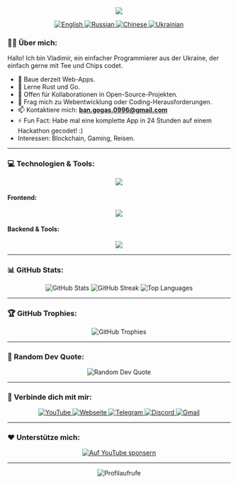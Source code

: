 <div id="header" align="center">
  <img src="https://capsule-render.vercel.app/api?type=waving&color=timeGradient&height=300&section=header&text=Vladimir%20Banov&fontSize=90&fontAlignY=38&fontColor=auto&descAlignY=51&desc=Einfacher%20Programmierer%20%7C%20Open%20Source%20Mitwirkender&descAlign=62"/>
  
  <p align="center">
    <a href="https://github.com/BANSAFAn/BANSAFAn/blob/main/README.md">
      <img src="https://img.shields.io/badge/Sprache-Englisch-blue?style=for-the-badge&logo=googletranslate&logoColor=white&labelColor=2b3038&color=2781c6&logoWidth=20" alt="English"/>
    </a>
    <a href="https://github.com/BANSAFAn/BANSAFAn/blob/main/README.ru.md">
      <img src="https://img.shields.io/badge/Sprache-Russisch-blue?style=for-the-badge&logo=googletranslate&logoColor=white&labelColor=2b3038&color=d83931&logoWidth=20" alt="Russian"/>
    </a>
    <a href="https://github.com/BANSAFAn/BANSAFAn/blob/main/README.zh-CN.md">
      <img src="https://img.shields.io/badge/Sprache-Chinesisch-blue?style=for-the-badge&logo=googletranslate&logoColor=white&labelColor=2b3038&color=f7d448&logoWidth=20" alt="Chinese"/>
    </a>
    <a href="https://github.com/BANSAFAn/BANSAFAn/blob/main/README.uk.md">
      <img src="https://img.shields.io/badge/Sprache-Ukrainisch-blue?style=for-the-badge&logo=googletranslate&logoColor=white&labelColor=2b3038&color=ffd700&logoWidth=20" alt="Ukrainian"/>
    </a>
  </p>
</div>

### 👨‍💻 Über mich:

Hallo! Ich bin Vladimir, ein einfacher Programmierer aus der Ukraine, der einfach gerne mit Tee und Chips codet.
- 🔭 Baue derzeit Web-Apps.
- 🌱 Lerne Rust und Go.
- 👯 Offen für Kollaborationen in Open-Source-Projekten.
- 💬 Frag mich zu Webentwicklung oder Coding-Herausforderungen.
- 📫 Kontaktiere mich: **ban.gogas.0996@gmail.com**
- ⚡ Fun Fact: Habe mal eine komplette App in 24 Stunden auf einem Hackathon gecodet! :)
- Interessen: Blockchain, Gaming, Reisen.

---

### 💻 Technologien & Tools:

<p align="center">
  <a href="https://skillicons.dev">
    <img src="https://skillicons.dev/icons?i=rust,go,ts,js,cpp,cs,ruby,swift" />
  </a>
</p>

#### Frontend:
<p align="center">
  <a href="https://skillicons.dev">
    <img src="https://skillicons.dev/icons?i=vue,react,html,css,bootstrap,tailwind" />
  </a>
</p>

#### Backend & Tools:
<p align="center">
  <a href="https://skillicons.dev">
    <img src="https://skillicons.dev/icons?i=node,express,docker,git,aws,githubactions,postman" />
  </a>
</p>

---

### 📊 GitHub Stats:
<div align="center">
  <img src="https://github-readme-stats.vercel.app/api?username=BANSAFAn&theme=tokyonight&hide_border=true&include_all_commits=true&count_private=true" alt="GitHub Stats"/>
  <img src="https://github-readme-streak-stats.herokuapp.com/?user=BANSAFAn&theme=tokyonight&hide_border=true" alt="GitHub Streak"/>
  <img src="https://github-readme-stats.vercel.app/api/top-langs/?username=BANSAFAn&theme=tokyonight&hide_border=true&include_all_commits=true&count_private=true&layout=compact" alt="Top Languages"/>
</div>

---



### 🏆 GitHub Trophies:
<div align="center">
  <img src="https://github-profile-trophy.vercel.app/?username=BANSAFAn&theme=radical&no-frame=true&no-bg=true&margin-w=4" alt="GitHub Trophies"/>
</div>

---

### 📝 Random Dev Quote:
<div align="center">
  <img src="https://quotes-github-readme.vercel.app/api?type=horizontal&theme=radical" alt="Random Dev Quote"/>
</div>

---

### 🤝 Verbinde dich mit mir:
<div align="center">
  <a href="https://www.youtube.com/@Baneronetwo" target="_blank">
    <img src="https://img.shields.io/badge/-YouTube-FF0000?style=for-the-badge&logo=youtube&logoColor=white" alt="YouTube"/>
  </a>
  <a href="https://baneronetwo.vercel.app/" target="_blank">
    <img src="https://img.shields.io/badge/-Webseite-000000?style=for-the-badge&logo=About.me&logoColor=white" alt="Webseite"/>
  </a>
  <a href="https://t.me/banliveone" target="_blank">
    <img src="https://img.shields.io/badge/-Telegram-2CA5E0?style=for-the-badge&logo=telegram&logoColor=white" alt="Telegram"/>
  </a>
  <a href="https://rebrand.ly/liveone" target="_blank">
    <img src="https://img.shields.io/badge/-Discord-5865F2?style=for-the-badge&logo=discord&logoColor=white" alt="Discord"/>
  </a>
  <a href="mailto:ban.gogas.0996@gmail.com">
    <img src="https://img.shields.io/badge/-Gmail-D14836?style=for-the-badge&logo=gmail&logoColor=white" alt="Gmail"/>
  </a>
</div>

---

### ❤️ Unterstütze mich:
<div align="center">
  <a href="https://www.youtube.com/channel/UClMebl5oW-tB2eQ-g_00e_A/join" target="_blank">
    <img src="https://img.shields.io/badge/Sponsor-FF0000?style=for-the-badge&logo=YouTube&logoColor=white" alt="Auf YouTube sponsern"/>
  </a>
</div>

---

<div align="center">
  <img src="https://komarev.com/ghpvc/?username=BANSAFAn&style=flat-square&color=blue" alt="Profilaufrufe"/>
</div>